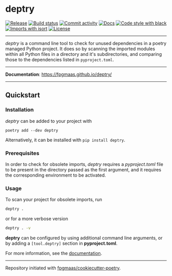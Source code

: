 # deptry

[![Release](https://img.shields.io/github/v/release/fpgmaas/deptry)](https://img.shields.io/github/v/release/fpgmaas/deptry)
[![Build status](https://img.shields.io/github/workflow/status/fpgmaas/deptry/merge-to-main)](https://img.shields.io/github/workflow/status/fpgmaas/deptry/merge-to-main)
[![Commit activity](https://img.shields.io/github/commit-activity/m/fpgmaas/deptry)](https://img.shields.io/github/commit-activity/m/fpgmaas/deptry)
[![Docs](https://img.shields.io/badge/docs-gh--pages-blue)](https://fpgmaas.github.io/deptry/)
[![Code style with black](https://img.shields.io/badge/code%20style-black-000000.svg)](https://github.com/psf/black)
[![Imports with isort](https://img.shields.io/badge/%20imports-isort-%231674b1)](https://pycqa.github.io/isort/)
[![License](https://img.shields.io/github/license/fpgmaas/deptry)](https://img.shields.io/github/license/fpgmaas/deptry)

---

_deptry_ is a command line tool to check for unused dependencies in a poetry managed Python project. It does so by scanning the imported modules within all Python files in 
a directory and it's subdirectories, and comparing those to the dependencies listed in `pyproject.toml`. 

---

**Documentation**: <https://fpgmaas.github.io/deptry/>

---

## Quickstart

### Installation

_deptry_ can be added to your project with 

```
poetry add --dev deptry
```

Alternatively, it can be installed with `pip install deptry`.

### Prerequisites

In order to check for obsolete imports, _deptry_ requires a _pyproject.toml_ file to be present in the directory passed as the first argument, and it requires the corresponding environment to be activated.

### Usage

To scan your project for obsolete imports, run

```sh
deptry .
```

or for a more verbose version

```sh
deptry . -v
```

__deptry__ can be configured by using additional command line arguments, or 
by adding a `[tool.deptry]` section in __pyproject.toml__.

For more information, see the [documentation](https://fpgmaas.github.io/deptry/).

---

Repository initiated with [fpgmaas/cookiecutter-poetry](https://github.com/fpgmaas/cookiecutter-poetry).